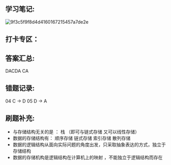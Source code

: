 ## 学习笔记:

![9f3c5f9f8d4d4160167215457a7de2e](https://user-images.githubusercontent.com/68007558/182371304-c7e20363-26a6-451d-94ab-06e254500760.jpg)


## 打卡专区：


## 答案汇总: 

DACDA 
CA

## 错题记录:
04 C -> D
05 D -> A 

## 刷题补充:
- 与存储结构无关的是 ： 栈 （即可与链式存储 又可以线性存储）
- 数据的存储结构有： 顺序存储 链式存储 索引存储 散列存储
- 数据的逻辑结构从面向实际问题的角度出发，只采取抽象表达的方式，独立于存储结构
- 数据的存储机构是逻辑结构在计算机上的映射 ，不能独立于逻辑结构而存在
